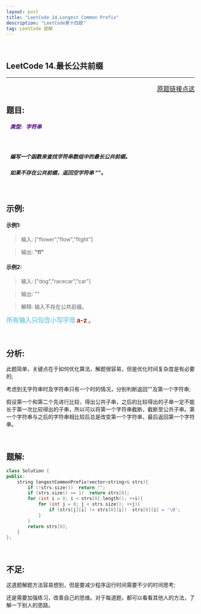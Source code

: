 ```yaml
---
layout: post
title: "LeetCode 14.Longest Common Prefix"
description: "LeetCode第十四题"
tag: LeetCode 题解
---
```


<br />

 **LeetCode 14.最长公共前缀**
---
---
<p style="text-align:right;font-size:120%">
<a href="https://leetcode-cn.com/problems/longest-common-prefix/description/" target="blank">
原题链接点这
</a>
</p>

## **题目:**

##### <b style=";color:Indigo">&nbsp;&nbsp;&nbsp;类型: &nbsp; 字符串 </b>

<br />

##### &nbsp;&nbsp;&nbsp;编写一个函数来查找字符串数组中的最长公共前缀。

##### &nbsp;&nbsp;&nbsp;如果不存在公共前缀，返回空字符串 ""。

<br />

## **示例:**

#### 示例1:

>输入: ["flower","flow","flight"]

>输出: **"fl"**

#### 示例2:

>输入: ["dog","racecar","car"]

>输出: ""

>解释: 输入不存在公共前缀。

<b style="color:skyblue;font-size:1.2em">所有输入只包含小写字母 </b>  <b style="color:FireBrick;font-size:1.2em">a-z </b>。

<br />

## **分析:**

此题简单，关键点在于如何优化算法，解题很容易，但是优化时间复杂度是有必要的;

考虑到无字符串时及字符串只有一个时的情况，分别判断返回""及第一个字符串;

假设第一个和第二个先进行比较，得出公共子串，之后的比较得出的子串一定不能长于第一次比较得出的子串，所以可以将第一个字符串截断，截断至公共子串。第一个字符串与之后的字符串相比较后总是改变第一个字符串，最后返回第一个字符串。

<br />

## **题解:**

```C++
class Solution {
public:
    string longestCommonPrefix(vector<string>& strs){
        if (!strs.size())  return "";
        if (strs.size() == 1)  return strs[0];
        for (int i = 0; i < strs[0].length(); ++i){
            for (int j = 0; j < strs.size(); ++j){
                if (strs[j][i] != strs[0][i])  strs[0][i] = '\0';
            }
        }
        return strs[0];
    }
};
```

<br />

## **不足:**

这道题解题方法容易想到，但是要减少程序运行时间需要不少的时间思考;

还是需要加强练习，改善自己的思维。对于每道题，都可以看看其他人的方法，了解一下别人的思路。
